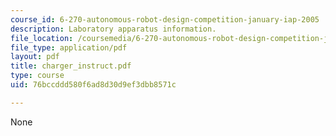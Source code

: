 ```yaml
---
course_id: 6-270-autonomous-robot-design-competition-january-iap-2005
description: Laboratory apparatus information.
file_location: /coursemedia/6-270-autonomous-robot-design-competition-january-iap-2005/76bccddd580f6ad8d30d9ef3dbb8571c_charger_instruct.pdf
file_type: application/pdf
layout: pdf
title: charger_instruct.pdf
type: course
uid: 76bccddd580f6ad8d30d9ef3dbb8571c

---
```

None